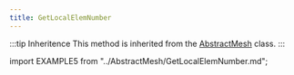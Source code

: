 ```yaml
---
title: GetLocalElemNumber
---
```


:::tip Inheritence
This method is inherited from the [AbstractMesh](../AbstractMesh/AbstractMesh_.md) class.
:::

import EXAMPLE5 from "../AbstractMesh/GetLocalElemNumber.md";

<EXAMPLE5 />
